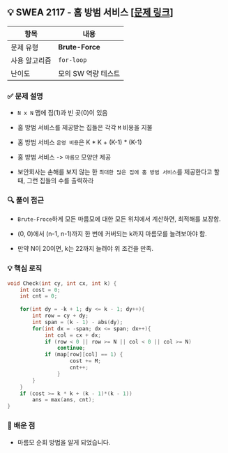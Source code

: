 ## 💡 SWEA 2117 - 홈 방범 서비스 [[문제 링크](https://swexpertacademy.com/main/code/problem/problemDetail.do?contestProbId=AV5V61LqAf8DFAWu)]

| 항목 | 내용 |
|------|------|
| 문제 유형 | **Brute-Force** |
| 사용 알고리즘 | `for-loop` |
| 난이도 | 모의 SW 역량 테스트 |

### ✅ 문제 설명
- `N x N` 맵에 집(1)과 빈 곳(0)이 있음

- 홈 방범 서비스를 제공받는 집들은 각각 `M` 비용을 지불

- 홈 방범 서비스 `운영 비용`은 K * K + (K-1) * (K-1)

- 홈 방범 서비스 -> `마름모` 모양만 제공

- 보안회사는 손해를 보지 않는 한 `최대한 많은 집에 홈 방범 서비스`를 제공한다고 할 때, 그런 집들의 수를 출력하라

### 🔍 풀이 접근
- `Brute-Froce`하게 모든 마름모에 대한 모든 위치에서 계산하면, 최적해를 보장함.

- (0, 0)에서 (n-1, n-1)까지 한 번에 커버되는 k까지 마름모를 늘려보아야 함.

- 만약 N이 20이면, k는 22까지 늘려야 위 조건을 만족.


### 💡 핵심 로직
```cpp
void Check(int cy, int cx, int k) {
	int cost = 0;
	int cnt = 0;
	
	for(int dy = -k + 1; dy <= k - 1; dy++){
		int row = cy + dy;
		int span = (k - 1) - abs(dy);
		for(int dx = -span; dx <= span; dx++){
			int col = cx + dx;
			if (row < 0 || row >= N || col < 0 || col >= N)
				continue;
			if (map[row][col] == 1) {
					cost += M;
					cnt++;
				}
		}
	}
	if (cost >= k * k + (k - 1)*(k - 1))
		ans = max(ans, cnt);
}
```

### 📌 배운 점
- 마름모 순회 방법을 알게 되었습니다.